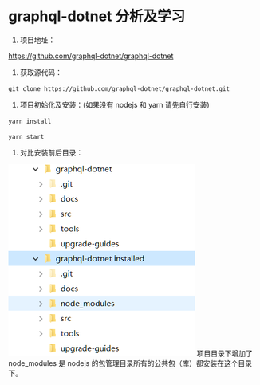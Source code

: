 # graphql-dotnet 分析及学习

1. 项目地址：

<https://github.com/graphql-dotnet/graphql-dotnet>

1. 获取源代码：

`git clone https://github.com/graphql-dotnet/graphql-dotnet.git`

1. 项目初始化及安装：(如果没有 nodejs 和 yarn 请先自行安装)

`yarn install`

`yarn start`

1. 对比安装前后目录：

![](001.png)
项目目录下增加了 node_modules 是 nodejs 的包管理目录所有的公共包（库）都安装在这个目录下。
